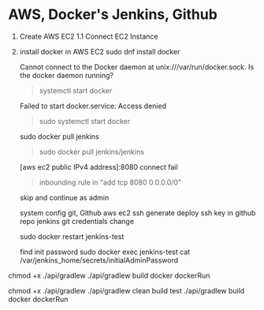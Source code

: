 # AWS, Docker's Jenkins, Github

1. Create AWS EC2
    1.1 Connect EC2 Instance

2. install docker in AWS EC2
    sudo dnf install docker

    Cannot connect to the Docker daemon at unix:///var/run/docker.sock. Is the docker daemon running?
    > systemctl start docker

    Failed to start docker.service: Access denied
    > sudo systemctl start docker

    sudo docker pull jenkins
    > sudo docker pull jenkins/jenkins

    [aws ec2 public IPv4 address]:8080 connect fail
    > inbounding rule in "add tcp 8080 0.0.0.0/0"

    skip and continue as admin

    system config
    git, Github
    aws ec2 ssh generate
    deploy ssh key in github repo
    jenkins git credentials change

    sudo docker restart jenkins-test

    find init password
    sudo docker exec jenkins-test cat /var/jenkins_home/secrets/initialAdminPassword


chmod +x ./api/gradlew
./api/gradlew build docker dockerRun

chmod +x ./api/gradlew
./api/gradlew clean build test
./api/gradlew build docker dockerRun


